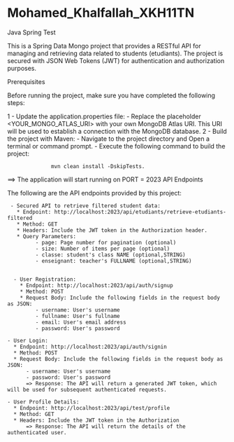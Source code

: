 # Mohamed_Khalfallah_XKH11TN

Java Spring Test

This is a Spring Data Mongo project that provides a RESTful API for managing and retrieving data related to students (etudiants). 
The project is secured with JSON Web Tokens (JWT) for authentication and authorization purposes.

Prerequisites

Before running the project, make sure you have completed the following steps:


1 - Update the application.properties file:
        - Replace the placeholder <YOUR_MONGO_ATLAS_URI> with your own MongoDB Atlas URI. This URI will be used to establish a connection with the MongoDB database.
2 - Build the project with Maven: 
        - Navigate to the project directory and Open a terminal or command prompt.
        - Execute the following command to build the project: 
                
                  mvn clean install -DskipTests.
        
==> The application will start running on PORT = 2023
API Endpoints

The following are the API endpoints provided by this project:

     - Secured API to retrieve filtered student data:
       * Endpoint: http://localhost:2023/api/etudiants/retrieve-etudiants-filtered
       * Method: GET
       * Headers: Include the JWT token in the Authorization header.
       * Query Parameters:
             - page: Page number for pagination (optional)
             - size: Number of items per page (optional)
             - classe: student's class NAME (optional,STRING)
             - enseignant: teacher's FULLNAME (optional,STRING)


      - User Registration:
        * Endpoint: http://localhost:2023/api/auth/signup
        * Method: POST
        * Request Body: Include the following fields in the request body as JSON:
             - username: User's username
             - fullname: User's fullname
             - email: User's email address
             - password: User's password

    - User Login:
      * Endpoint: http://localhost:2023/api/auth/signin
      * Method: POST
      * Request Body: Include the following fields in the request body as JSON:
          - username: User's username
          - password: User's password
          => Response: The API will return a generated JWT token, which will be used for subsequent authenticated requests.

    - User Profile Details:
      * Endpoint: http://localhost:2023/api/test/profile
      * Method: GET
      * Headers: Include the JWT token in the Authorization 
          => Response: The API will return the details of the authenticated user.
        
